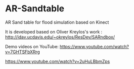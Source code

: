 # AR-Sandtable
AR Sand table for flood simulation based on Kinect

It is developed based on Oliver Kreylos's work :
http://idav.ucdavis.edu/~okreylos/ResDev/SARndbox/

Demo videos on YouTube:
https://www.youtube.com/watch?v=7GHTSFbXRrg

https://www.youtube.com/watch?v=2uHuLBbmZps

